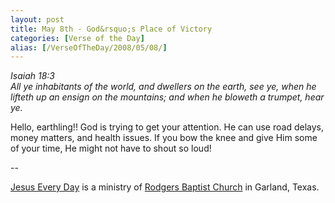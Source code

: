 ```yaml
---
layout: post
title: May 8th - God&rsquo;s Place of Victory
categories: [Verse of the Day]
alias: [/VerseOfTheDay/2008/05/08/]
---
```


_Isaiah 18:3  
All ye inhabitants of the world, and dwellers on the earth, see ye,
when he lifteth up an ensign on the mountains; and when he bloweth a
trumpet, hear ye._

Hello, earthling!! God is trying to get your attention. He can use
road delays, money matters, and health issues. If you bow the knee
and give Him some of your time, He might not have to shout so loud!

 --

<a href=http://jesuseveryday.net>Jesus Every Day</a> is a ministry of <a href=http://rodgersbaptist.net>Rodgers Baptist Church</a> in Garland, Texas.
